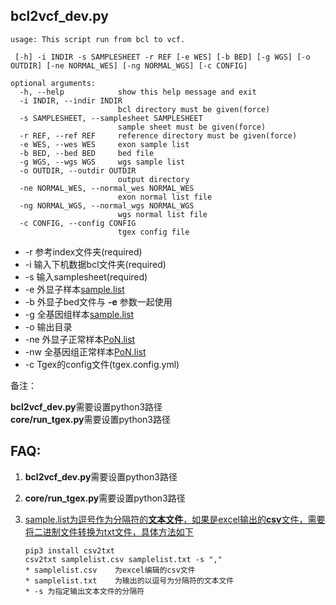 ## bcl2vcf_dev.py

    usage: This script run from bcl to vcf.

     [-h] -i INDIR -s SAMPLESHEET -r REF [-e WES] [-b BED] [-g WGS] [-o OUTDIR] [-ne NORMAL_WES] [-ng NORMAL_WGS] [-c CONFIG]
    
    optional arguments:
      -h, --help            show this help message and exit
      -i INDIR, --indir INDIR
                            bcl directory must be given(force)
      -s SAMPLESHEET, --samplesheet SAMPLESHEET
                            sample sheet must be given(force)
      -r REF, --ref REF     reference directory must be given(force)
      -e WES, --wes WES     exon sample list
      -b BED, --bed BED     bed file
      -g WGS, --wgs WGS     wgs sample list
      -o OUTDIR, --outdir OUTDIR
                            output directory
      -ne NORMAL_WES, --normal_wes NORMAL_WES
                            exon normal list file
      -ng NORMAL_WGS, --normal_wgs NORMAL_WGS
                            wgs normal list file
      -c CONFIG, --config CONFIG
                            tgex config file


  * -r 参考index文件夹(required)
  * -i 输入下机数据bcl文件夹(required)
  * -s 输入samplesheet(required)
  * -e 外显子样本[sample.list](./test/sample.list)
  * -b 外显子bed文件与 **-e** 参数一起使用
  * -g 全基因组样本[sample.list](./test/sample.list)
  * -o 输出目录
  * -ne 外显子正常样本[PoN.list](./test/PoN.list)
  * -nw 全基因组正常样本[PoN.list](./test/PoN.list)
  * -c Tgex的config文件(tgex.config.yml)


备注：

**bcl2vcf_dev.py**需要设置python3路径<br>
**core/run_tgex.py**需要设置python3路径

##   FAQ:


1.  **bcl2vcf_dev.py**需要设置python3路径

2.  **core/run_tgex.py**需要设置python3路径

3.  [sample.list为逗号作为分隔符的**文本文件**，如果是excel输出的**csv**文件，需要将二进制文件转换为txt文件，具体方法如下](https://pypi.org/project/csv2txt/)

        pip3 install csv2txt
        csv2txt samplelist.csv samplelist.txt -s ","
        * samplelist.csv    为excel编辑的csv文件
        * samplelist.txt    为输出的以逗号为分隔符的文本文件
        * -s 为指定输出文本文件的分隔符